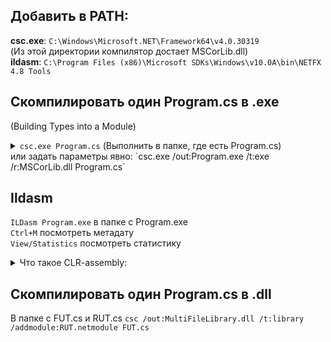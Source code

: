 ## Добавить в PATH:  
**csc.exe**: `C:\Windows\Microsoft.NET\Framework64\v4.0.30319`  
(Из этой директории компилятор достает MSCorLib.dll)  
**ildasm**: `C:\Program Files (x86)\Microsoft SDKs\Windows\v10.0A\bin\NETFX 4.8 Tools`  

## Скомпилировать один Program.cs в .exe
(Building Types into a Module)  
<details>
    <summary><code>csc.exe Program.cs</code> (Выполнить в папке, где есть Program.cs)</summary>
    Нужно использовать в файле <code>using System;</code>  
    вместо использования на компиляции <code>/r:MSCorLib.dll</code>  
    <code>/out:Program.exe /t:exe</code> задавать вручную не нужно, это значения по умолчанию  
</details> или задать параметры явно:
`csc.exe /out:Program.exe /t:exe /r:MSCorLib.dll Program.cs`

## Ildasm
`ILDasm Program.exe` в папке с Program.exe  
`Ctrl+M` посмотреть метадату  
`View/Statistics` посмотреть статистику  
<details>
<summary>Что такое CLR-assembly:</summary>
To summarize, an assembly is a unit of reuse, versioning, and security. It allows
you to partition your types and resources into separate files so that you, and consumers of
your assembly, get to determine which files to package together and deploy. After the CLR
loads the file containing the manifest, it can determine which of the assembly’s other files
contain the types and resources the application is referencing. Anyone consuming the assembly is required to know only the name of the file containing the manifest; the file partitioning is then abstracted away from the consumer and can change in the future without
breaking the application’s behavior.
If you have multiple types that can share a single version number and security settings, it
is recommended that you place all of the types in a single file rather than spread the types
out over separate files, let alone separate assemblies. The reason is performance. Loading
a file/assembly takes the CLR and Windows time to find the assembly, load it, and initialize
it. The fewer files/assemblies loaded the better, because loading fewer assemblies helps
reduce working set and also reduces fragmentation of a process’s address space. Finally,
NGen.exe can perform better optimizations when processing larger files.
</details>

## Скомпилировать один Program.cs в .dll
В папке с FUT.cs и RUT.cs
`csc /out:MultiFileLibrary.dll /t:library /addmodule:RUT.netmodule FUT.cs`